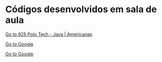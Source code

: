 # Códigos desenvolvidos em sala de aula

[Go to 925 Polo Tech - Java | Americanas](https://github.com/facincani/class/tree/polo-tech-925)

[Go to Google](https://google.com)

[Go to Google](https://ada.tech)